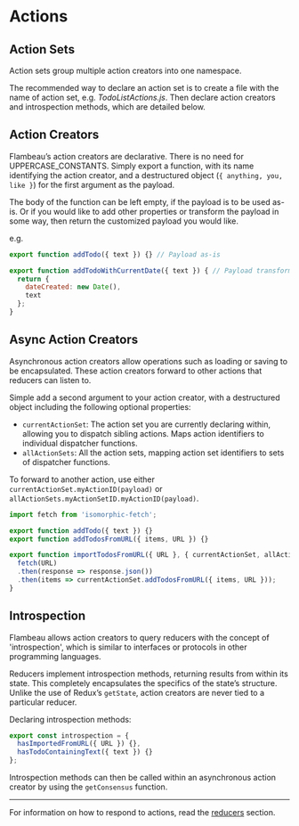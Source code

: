 # Actions

## Action Sets

Action sets group multiple action creators into one namespace.

The recommended way to declare an action set is to create a file with the name
of action set, e.g. *TodoListActions.js*. Then declare action creators and
introspection methods, which are detailed below.

## Action Creators

Flambeau’s action creators are declarative. There is no need for
UPPERCASE_CONSTANTS. Simply export a function, with its name identifying the
action creator, and a destructured object (`{ anything, you, like }`) for the
first argument as the payload.

The body of the function can be left empty, if the payload is to be used as-is.
Or if you would like to add other properties or transform the payload in some
way, then return the customized payload you would like.

e.g.
```javascript
export function addTodo({ text }) {} // Payload as-is

export function addTodoWithCurrentDate({ text }) { // Payload transformed
  return {
    dateCreated: new Date(),
    text
  };
}
```

## Async Action Creators

Asynchronous action creators allow operations such as loading or saving to be
encapsulated.
These action creators forward to other actions that reducers can listen to.

Simple add a second argument to your action creator, with a destructured object
including the following optional properties:
- `currentActionSet`: The action set you are currently declaring within,
allowing you to dispatch sibling actions. Maps action identifiers to individual
dispatcher functions.
- `allActionSets`: All the action sets, mapping action set identifiers to sets
of dispatcher functions.

To forward to another action, use either `currentActionSet.myActionID(payload)`
or `allActionSets.myActionSetID.myActionID(payload)`.

```javascript
import fetch from 'isomorphic-fetch';

export function addTodo({ text }) {}
export function addTodosFromURL({ items, URL }) {}

export function importTodosFromURL({ URL }, { currentActionSet, allActionSets }) {
  fetch(URL)
  .then(response => response.json())
  .then(items => currentActionSet.addTodosFromURL({ items, URL }));
}
```

## Introspection

Flambeau allows action creators to query reducers with the concept of
'introspection', which is similar to interfaces or protocols in other
programming languages.

Reducers implement introspection methods, returning results from within its
state. This completely encapsulates the specifics of the state’s structure.
Unlike the use of Redux’s `getState`, action creators are never tied to a
particular reducer.

Declaring introspection methods:
```javascript
export const introspection = {
  hasImportedFromURL({ URL }) {},
  hasTodoContainingText({ text }) {}
};
```

Introspection methods can then be called within an asynchronous action creator
by using the `getConsensus` function.

---

For information on how to respond to actions, read the [reducers](reducers.md)
section.
